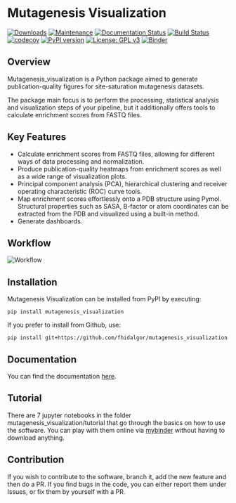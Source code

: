 # Mutagenesis Visualization
[![Downloads](https://static.pepy.tech/personalized-badge/mutagenesis-visualization?period=total&units=international_system&left_color=grey&right_color=brightgreen&left_text=downloads)](https://pepy.tech/project/mutagenesis-visualization)
[![Maintenance](https://img.shields.io/badge/maintained%3F-yes-brightgreen.svg)](https://github.com/fhidalgor/mutagenesis_visualization/graphs/commit-activity)
[![Documentation Status](https://readthedocs.org/projects/mutagenesis-visualization/badge/?version=latest)](https://mutagenesis-visualization.readthedocs.io/en/latest/?badge=latest)
[![Build Status](https://app.travis-ci.com/fhidalgor/mutagenesis_visualization.svg?branch=master)](https://app.travis-ci.com/github/fhidalgor/mutagenesis_visualization)
[![codecov](https://codecov.io/gh/fhidalgor/mutagenesis_visualization/branch/master/graph/badge.svg?token=QEAHI2DQDE)](https://codecov.io/gh/fhidalgor/mutagenesis_visualization)
[![PyPI version](https://badge.fury.io/py/mutagenesis-visualization.svg)](https://badge.fury.io/py/mutagenesis-visualization)
[![License: GPL v3](https://img.shields.io/badge/License-GPLv3-brightgreen.svg)](https://www.gnu.org/licenses/gpl-3.0)
[![Binder](https://mybinder.org/badge_logo.svg)](https://mybinder.org/v2/gh/fhidalgor/mutagenesis_visualization/HEAD?filepath=mutagenesis_visualization%2Ftutorial%2F)

## Overview
Mutagenesis_visualization is a Python package aimed to generate publication-quality figures for site-saturation mutagenesis datasets.

The package main focus is to perform the processing, statistical analysis and visualization steps of your pipeline, but it additionally offers tools to calculate enrichment scores from FASTQ files.

## Key Features

- Calculate enrichment scores from FASTQ files, allowing for different ways of data processing and normalization.
- Produce publication-quality heatmaps from enrichment scores as well as a wide range of visualization plots.
- Principal component analysis (PCA), hierarchical clustering and receiver operating characteristic (ROC) curve tools.
- Map enrichment scores effortlessly onto a PDB structure using Pymol. Structural properties such as SASA, B-factor or atom coordinates can be extracted from the PDB and visualized using a built-in method.
- Generate dashboards.

## Workflow

![Workflow](/docs/_static/workflow_v3.png)

## Installation

Mutagenesis Visualization can be installed from PyPI by executing:

```
pip install mutagenesis_visualization
```

If you prefer to install from Github, use:

```
pip install git+https://github.com/fhidalgor/mutagenesis_visualization
```

## Documentation

You can find the documentation [here](https://mutagenesis-visualization.readthedocs.io/en/latest/).

## Tutorial

There are 7 jupyter notebooks in the folder mutagenesis_visualization/tutorial that go through the basics on how to use the software. You can play with them online via [mybinder](https://mybinder.org/v2/gh/fhidalgor/mutagenesis_visualization/HEAD?filepath=mutagenesis_visualization%2Ftutorial%2F) without having to download anything.

## Contribution

If you wish to contribute to the software, branch it, add the new feature and then do a PR. If you find bugs in the code, you can either report them under Issues, or fix them by yourself with a PR.
